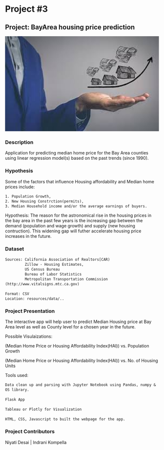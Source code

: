 # Project #3

## Project: BayArea housing price prediction

<img alt="Landing page large screen" src="images/titleimage.jpeg" width=600>


### Description
Application for predicting median home price for the Bay Area counties using linear regression model(s) based on the past trends (since 1990).

### Hypothesis
Some of the factors that influence Housing affordability and Median home prices include:

    1. Population Growth,
    2. New Housing Constrction(permits),
    3. Median Household income and/or the average earnings of buyers.
 
Hypothesis: The reason for the astronomical rise in the housing prices in the bay area in the past few years is the increasing gap between the demand (population and wage growth) and supply (new housing contruction). This widening gap will futher accelerate housing price increases in the future.


### Dataset
    Sources: California Association of Realtors[CAR)     
             Zillow - Housing Estimates,
             US Census Bureau
             Bureau of Labor Statistics
             Metropolitan Transportation Commission (http://www.vitalsigns.mtc.ca.gov)
    
    Format: CSV
    Location: resources/data/..

### Project Presentation
The interactive app will help user to predict Median Housing price at Bay Area level as well as County level for a chosen year in the future.

Possible Visulaizations:

(Median Home Price or Housing Affordability Index(HAI)) vs. Population Growth

(Median Home Price or Housing Affordability Index(HAI)) vs. No. of Housing Units

Tools used:

    Data clean up and parsing with Jupyter Notebook using Pandas, numpy & OS library.

    Flask App

    Tableau or Plotly for Visualization

    HTML, CSS, Javascript to built the webpage for the app.

    

### Project Contributors

 Niyati Desai  |  Indrani Kompella 
